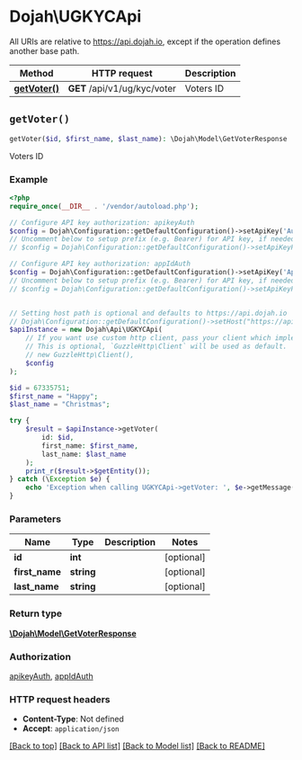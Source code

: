 # Dojah\UGKYCApi

All URIs are relative to https://api.dojah.io, except if the operation defines another base path.

| Method | HTTP request | Description |
| ------------- | ------------- | ------------- |
| [**getVoter()**](UGKYCApi.md#getVoter) | **GET** /api/v1/ug/kyc/voter | Voters ID |


## `getVoter()`

```php
getVoter($id, $first_name, $last_name): \Dojah\Model\GetVoterResponse
```

Voters ID

### Example

```php
<?php
require_once(__DIR__ . '/vendor/autoload.php');

// Configure API key authorization: apikeyAuth
$config = Dojah\Configuration::getDefaultConfiguration()->setApiKey('Authorization', 'YOUR_API_KEY');
// Uncomment below to setup prefix (e.g. Bearer) for API key, if needed
// $config = Dojah\Configuration::getDefaultConfiguration()->setApiKeyPrefix('Authorization', 'Bearer');

// Configure API key authorization: appIdAuth
$config = Dojah\Configuration::getDefaultConfiguration()->setApiKey('AppId', 'YOUR_API_KEY');
// Uncomment below to setup prefix (e.g. Bearer) for API key, if needed
// $config = Dojah\Configuration::getDefaultConfiguration()->setApiKeyPrefix('AppId', 'Bearer');


// Setting host path is optional and defaults to https://api.dojah.io
// Dojah\Configuration::getDefaultConfiguration()->setHost("https://api.dojah.io");
$apiInstance = new Dojah\Api\UGKYCApi(
    // If you want use custom http client, pass your client which implements `GuzzleHttp\ClientInterface`.
    // This is optional, `GuzzleHttp\Client` will be used as default.
    // new GuzzleHttp\Client(),
    $config
);

$id = 67335751;
$first_name = "Happy";
$last_name = "Christmas";

try {
    $result = $apiInstance->getVoter(
        id: $id, 
        first_name: $first_name, 
        last_name: $last_name
    );
    print_r($result->$getEntity());
} catch (\Exception $e) {
    echo 'Exception when calling UGKYCApi->getVoter: ', $e->getMessage(), PHP_EOL;
}
```

### Parameters

| Name | Type | Description  | Notes |
| ------------- | ------------- | ------------- | ------------- |
| **id** | **int**|  | [optional] |
| **first_name** | **string**|  | [optional] |
| **last_name** | **string**|  | [optional] |

### Return type

[**\Dojah\Model\GetVoterResponse**](../Model/GetVoterResponse.md)

### Authorization

[apikeyAuth](../../README.md#apikeyAuth), [appIdAuth](../../README.md#appIdAuth)

### HTTP request headers

- **Content-Type**: Not defined
- **Accept**: `application/json`

[[Back to top]](#) [[Back to API list]](../../README.md#endpoints)
[[Back to Model list]](../../README.md#models)
[[Back to README]](../../README.md)

